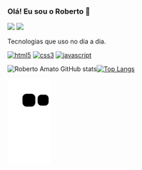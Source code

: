 ### Olá! Eu sou o Roberto 🤚


 <a href="https://wa.me/5511962060007"><img
            src="https://img.shields.io/badge/WhatsApp-25D366?style=for-the-badge&logo=whatsapp&logoColor=white"
            target="_blank"></a>
<a href = "mailto:robertoamatoz@gmail.com"><img src="https://img.shields.io/badge/Gmail-D14836?style=for-the-badge&logo=gmail&logoColor=white" target="_blank"></a>

Tecnologias que uso no dia a dia.

[![html5](https://img.shields.io/badge/HTML5-E34F26?style=for-the-badge&logo=html5&logoColor=white)]()
[![css3](	https://img.shields.io/badge/CSS3-1572B6?style=for-the-badge&logo=css3&logoColor=white)]()
[![javascript](	https://img.shields.io/badge/JavaScript-F7DF1E?style=for-the-badge&logo=javascript&logoColor=black)]()


![Roberto Amato GitHub stats](https://github-readme-stats.vercel.app/api?username=robertoamato&show_icons=true&theme=radical)[![Top Langs](https://github-readme-stats.vercel.app/api/top-langs/?username=robertoamato&layout=compact)](https://github.com/robertoamato/github-readme-stats)

![Snake animation](https://github.com/robertoamato/robertoamato/blob/output/github-contribution-grid-snake.svg)
